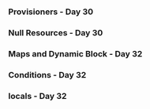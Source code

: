 ### Provisioners  - Day 30
### Null Resources - Day 30
### Maps and Dynamic Block - Day 32
### Conditions - Day 32
### locals - Day 32
